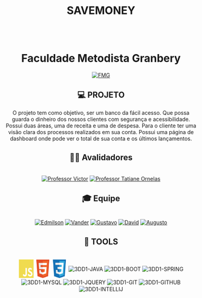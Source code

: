 
<h1 align="center">SAVEMONEY</h1>
<div align="center" style="display: inline_block"><br>
    <img alt="" src="https://img.shields.io/github/issues/{3DD1}/{project_savemoney_2}.svg" >
    <img alt="" src="https://img.shields.io/github/issues-closed/{username}/{repo-name}.svg" >
   <h1 align="center">Faculdade Metodista Granbery</h1>    
     <a href="http://granbery.edu.br/"><img alt="FMG" src="https://www.google.com/url?sa=i&url=https%3A%2F%2Fm.facebook.com%2FFaculdadeGranbery%2Fphotos%2F%3Fref%3Dpage_internal%26mt_nav%3D0&psig=AOvVaw2jxOg6pDAPmYlilXYkLZhY&ust=1627684783937000&source=images&cd=vfe&ved=0CAoQjRxqFwoTCLjUlb2sifICFQAAAAAdAAAAABAi" width="115"></a>
</div>

<h2 align="center">💻 PROJETO</h2>
<p align="center"> O projeto tem como objetivo, ser um banco da fácil acesso. Que possa guarda o dinheiro dos nossos clientes com segurança e acessibilidade. Possui duas áreas, uma de receita e uma de despesa. Para o cliente ter uma visão clara dos processos realizados em sua conta. Possui uma página de dashboard onde pode ver o total de sua conta e os últimos lançamentos.    </p>



<h2 align="center">👨‍🏫 Avalidadores</h2>
<div align="center" style="display: inline_block"><br>
    <a href="https://github.com/vidigal"><img alt="Professor Victor" src="https://avatars.githubusercontent.com/u/107245?v=4" width="115"></a>
    <a href="https://www.linkedin.com/in/tatiane-ornelas-57571547?lipi=urn%3Ali%3Apage%3Ad_flagship3_profile_view_base_contact_details%3BdDOdXzvkQb2YCnxTt9V%2F5w%3D%3D"><img alt="Professor Tatiane Ornelas" src="https://media-exp1.licdn.com/dms/image/C4D03AQF9HpfOafq7rQ/profile-displayphoto-shrink_200_200/0/1610132363496?e=1632960000&v=beta&t=DbJMnftL9bBAP3MVwkp9nmNTfsJ7yMhAVirMxJ6Qi84" width="115"></a>
</div>

<h2 align="center" >🎓 Equipe</h2>
<div align="center" style="display: inline_block"><br>
    <a href="https://github.com/3DD1"><img alt="Edmilson" src="https://avatars.githubusercontent.com/u/56802572?v=4" width="115"></a>
    <a href="https://github.com/TIvander"><img alt="Vander" src="https://avatars.githubusercontent.com/u/60975623?v=4" width="115"></a>
    <a href="https://github.com/mnshade"><img alt="Gustavo" src="https://avatars.githubusercontent.com/u/47904144?v=4" width="115"></a>
    <a href="https://github.com/DavidCoelho321"><img alt="David" src="https://avatars.githubusercontent.com/u/69941020?v=4" width="115"></a>
    <a href="https://github.com/AugustoGCP"><img alt="Augusto" src="https://avatars.githubusercontent.com/u/49987065?v=4" width="115"></a>
</div>


<h2 align="center">🧪 TOOLS</h2>

<div align="center" style="display: inline_block"><br>
  <img align="center" alt="3DD1-Js" height="50" width="40" src="https://raw.githubusercontent.com/devicons/devicon/master/icons/javascript/javascript-plain.svg">  
  <img align="center" alt="3DD1-HTML" height="50" width="40" src="https://raw.githubusercontent.com/devicons/devicon/master/icons/html5/html5-original.svg">
  <img align="center" alt="3DD1-CSS" height="50" width="40" src="https://raw.githubusercontent.com/devicons/devicon/master/icons/css3/css3-original.svg">
  <img align="center" alt="3DD1-JAVA" height="50" width="40" src="https://cdn.jsdelivr.net/gh/devicons/devicon/icons/java/java-original.svg">
  <img align="center" alt="3DD1-BOOT" height="50" width="40" src="https://cdn.jsdelivr.net/gh/devicons/devicon/icons/bootstrap/bootstrap-plain-wordmark.svg">
  <img align="center" alt="3DD1-SPRING" height="50" width="40" src="https://cdn.jsdelivr.net/gh/devicons/devicon/icons/spring/spring-original.svg">
  <img align="center" alt="3DD1-MYSQL" height="50" width="40" src="https://cdn.jsdelivr.net/gh/devicons/devicon/icons/mysql/mysql-original.svg">
  <img align="center" alt="3DD1-JQUERY" height="50" width="40" src="https://cdn.jsdelivr.net/gh/devicons/devicon/icons/jquery/jquery-original-wordmark.svg">
   <img align="center" alt="3DD1-GIT" height="50" width="40" src="https://cdn.jsdelivr.net/gh/devicons/devicon/icons/git/git-original.svg">
  <img align="center" alt="3DD1-GITHUB" height="50" width="40" src="https://cdn.jsdelivr.net/gh/devicons/devicon/icons/github/github-original.svg">
  <img align="center" alt="3DD1-INTELLIJ" height="50" width="40" src="https://cdn.jsdelivr.net/gh/devicons/devicon/icons/intellij/intellij-original.svg">
</div>

